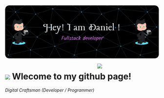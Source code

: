 <!--Banner-->
![Dan's Banner Image](https://github.com/Chirchir-Dan/Chirchir-Dan/blob/master/github-header-image.png)

<!--Night Owl image-->
<div>
  <img align="right" width="40%" src="https://owlbertsio-resized.s3.amazonaws.com/Popper.psd.full.png">
</div>

<!--Header Name-->
# <img src="https://emojis.slackmojis.com/emojis/images/1531849430/4246/blob-sunglasses.gif?1531849430" width="30"/> Wlecome to my github page!

*Digital Craftsman (Developer / Programmer)*
<br /> 
